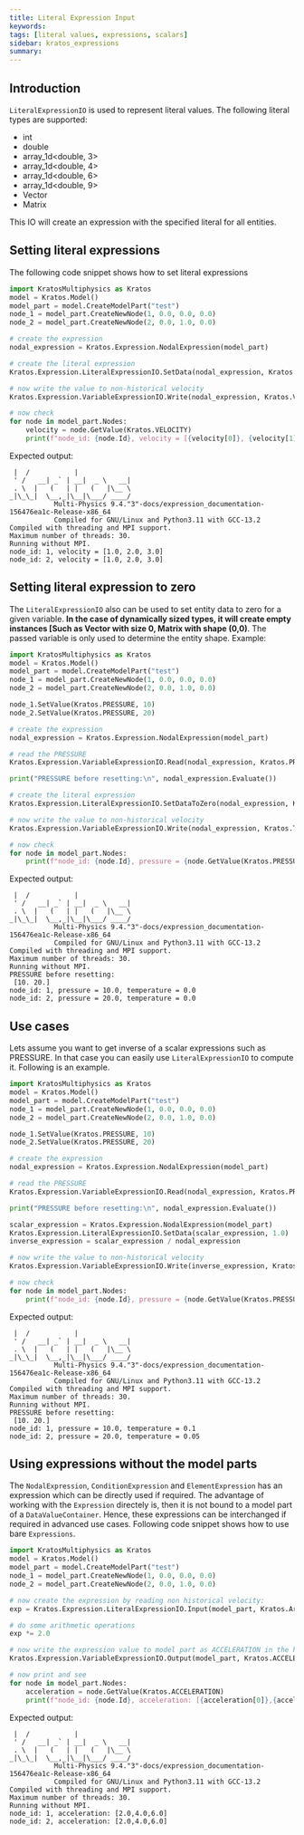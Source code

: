```yaml
---
title: Literal Expression Input
keywords: 
tags: [literal values, expressions, scalars]
sidebar: kratos_expressions
summary: 
---
```


## Introduction

```LiteralExpressionIO``` is used to represent literal values. The following literal types are supported:
* int
* double
* array_1d<double, 3>
* array_1d<double, 4>
* array_1d<double, 6>
* array_1d<double, 9>
* Vector
* Matrix

This IO will create an expression with the specified literal for all entities.

## Setting literal expressions

The following code snippet shows how to set literal expressions
```python
import KratosMultiphysics as Kratos
model = Kratos.Model()
model_part = model.CreateModelPart("test")
node_1 = model_part.CreateNewNode(1, 0.0, 0.0, 0.0)
node_2 = model_part.CreateNewNode(2, 0.0, 1.0, 0.0)

# create the expression
nodal_expression = Kratos.Expression.NodalExpression(model_part)

# create the literal expression
Kratos.Expression.LiteralExpressionIO.SetData(nodal_expression, Kratos.Array3([1, 2, 3]))

# now write the value to non-historical velocity
Kratos.Expression.VariableExpressionIO.Write(nodal_expression, Kratos.VELOCITY, False)

# now check
for node in model_part.Nodes:
    velocity = node.GetValue(Kratos.VELOCITY)
    print(f"node_id: {node.Id}, velocity = [{velocity[0]}, {velocity[1]}, {velocity[2]}]")
```

Expected output:
```console
 |  /           |
 ' /   __| _` | __|  _ \   __|
 . \  |   (   | |   (   |\__ \
_|\_\_|  \__,_|\__|\___/ ____/
           Multi-Physics 9.4."3"-docs/expression_documentation-156476ea1c-Release-x86_64
           Compiled for GNU/Linux and Python3.11 with GCC-13.2
Compiled with threading and MPI support.
Maximum number of threads: 30.
Running without MPI.
node_id: 1, velocity = [1.0, 2.0, 3.0]
node_id: 2, velocity = [1.0, 2.0, 3.0]
```

## Setting literal expression to zero

The ```LiteralExpressionIO``` also can be used to set entity data to zero for a given variable. **In the case of dynamically sized types, it will create empty instances [Such as Vector with size 0, Matrix with shape (0,0)**. The passed variable is only used to determine the entity shape. Example:
```python
import KratosMultiphysics as Kratos
model = Kratos.Model()
model_part = model.CreateModelPart("test")
node_1 = model_part.CreateNewNode(1, 0.0, 0.0, 0.0)
node_2 = model_part.CreateNewNode(2, 0.0, 1.0, 0.0)

node_1.SetValue(Kratos.PRESSURE, 10)
node_2.SetValue(Kratos.PRESSURE, 20)

# create the expression
nodal_expression = Kratos.Expression.NodalExpression(model_part)

# read the PRESSURE
Kratos.Expression.VariableExpressionIO.Read(nodal_expression, Kratos.PRESSURE, False)

print("PRESSURE before resetting:\n", nodal_expression.Evaluate())

# create the literal expression
Kratos.Expression.LiteralExpressionIO.SetDataToZero(nodal_expression, Kratos.PRESSURE)

# now write the value to non-historical velocity
Kratos.Expression.VariableExpressionIO.Write(nodal_expression, Kratos.TEMPERATURE, False)

# now check
for node in model_part.Nodes:
    print(f"node_id: {node.Id}, pressure = {node.GetValue(Kratos.PRESSURE)}, temperature = {node.GetValue(Kratos.TEMPERATURE)}")
```

Expected output:
```console
 |  /           |
 ' /   __| _` | __|  _ \   __|
 . \  |   (   | |   (   |\__ \
_|\_\_|  \__,_|\__|\___/ ____/
           Multi-Physics 9.4."3"-docs/expression_documentation-156476ea1c-Release-x86_64
           Compiled for GNU/Linux and Python3.11 with GCC-13.2
Compiled with threading and MPI support.
Maximum number of threads: 30.
Running without MPI.
PRESSURE before resetting:
 [10. 20.]
node_id: 1, pressure = 10.0, temperature = 0.0
node_id: 2, pressure = 20.0, temperature = 0.0
```

## Use cases

Lets assume you want to get inverse of a scalar expressions such as PRESSURE. In that case you can easily use ```LiteralExpressionIO``` to compute it.
Following is an example.
```python
import KratosMultiphysics as Kratos
model = Kratos.Model()
model_part = model.CreateModelPart("test")
node_1 = model_part.CreateNewNode(1, 0.0, 0.0, 0.0)
node_2 = model_part.CreateNewNode(2, 0.0, 1.0, 0.0)

node_1.SetValue(Kratos.PRESSURE, 10)
node_2.SetValue(Kratos.PRESSURE, 20)

# create the expression
nodal_expression = Kratos.Expression.NodalExpression(model_part)

# read the PRESSURE
Kratos.Expression.VariableExpressionIO.Read(nodal_expression, Kratos.PRESSURE, False)

print("PRESSURE before resetting:\n", nodal_expression.Evaluate())

scalar_expression = Kratos.Expression.NodalExpression(model_part)
Kratos.Expression.LiteralExpressionIO.SetData(scalar_expression, 1.0)
inverse_expression = scalar_expression / nodal_expression

# now write the value to non-historical velocity
Kratos.Expression.VariableExpressionIO.Write(inverse_expression, Kratos.TEMPERATURE, False)

# now check
for node in model_part.Nodes:
    print(f"node_id: {node.Id}, pressure = {node.GetValue(Kratos.PRESSURE)}, temperature = {node.GetValue(Kratos.TEMPERATURE)}")
```

Expected output:
```console
 |  /           |
 ' /   __| _` | __|  _ \   __|
 . \  |   (   | |   (   |\__ \
_|\_\_|  \__,_|\__|\___/ ____/
           Multi-Physics 9.4."3"-docs/expression_documentation-156476ea1c-Release-x86_64
           Compiled for GNU/Linux and Python3.11 with GCC-13.2
Compiled with threading and MPI support.
Maximum number of threads: 30.
Running without MPI.
PRESSURE before resetting:
 [10. 20.]
node_id: 1, pressure = 10.0, temperature = 0.1
node_id: 2, pressure = 20.0, temperature = 0.05
```

## Using expressions without the model parts
The ```NodalExpression```, ```ConditionExpression``` and ```ElementExpression``` has an expression which can be directly used if required. The advantage of working
with the ```Expression``` directely is, then it is not bound to a model part of a ```DataValueContainer```. Hence, these expressions can be interchanged if required in
advanced use cases. Following code snippet shows how to use bare ```Expressions```.
```python
import KratosMultiphysics as Kratos
model = Kratos.Model()
model_part = model.CreateModelPart("test")
node_1 = model_part.CreateNewNode(1, 0.0, 0.0, 0.0)
node_2 = model_part.CreateNewNode(2, 0.0, 1.0, 0.0)

# now create the expression by reading non historical velocity:
exp = Kratos.Expression.LiteralExpressionIO.Input(model_part, Kratos.Array3([1,2,3]), Kratos.Globals.DataLocation.NodeNonHistorical).Execute()

# do some arithmetic operations
exp *= 2.0

# now write the expression value to model part as ACCELERATION in the historical container
Kratos.Expression.VariableExpressionIO.Output(model_part, Kratos.ACCELERATION, Kratos.Globals.DataLocation.NodeNonHistorical).Execute(exp)

# now print and see
for node in model_part.Nodes:
    acceleration = node.GetValue(Kratos.ACCELERATION)
    print(f"node_id: {node.Id}, acceleration: [{acceleration[0]},{acceleration[1]},{acceleration[2]}]")
```

Expected output:
```console
 |  /           |
 ' /   __| _` | __|  _ \   __|
 . \  |   (   | |   (   |\__ \
_|\_\_|  \__,_|\__|\___/ ____/
           Multi-Physics 9.4."3"-docs/expression_documentation-156476ea1c-Release-x86_64
           Compiled for GNU/Linux and Python3.11 with GCC-13.2
Compiled with threading and MPI support.
Maximum number of threads: 30.
Running without MPI.
node_id: 1, acceleration: [2.0,4.0,6.0]
node_id: 2, acceleration: [2.0,4.0,6.0]
```
